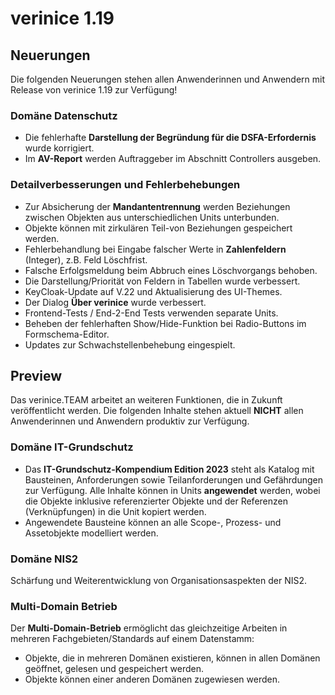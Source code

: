 # verinice 1.19

## Neuerungen

Die folgenden Neuerungen stehen allen Anwenderinnen und Anwendern mit Release von verinice 1.19 zur Verfügung!

### Domäne Datenschutz

- Die fehlerhafte **Darstellung der Begründung für die DSFA-Erfordernis** wurde korrigiert.
- Im **AV-Report** werden Auftraggeber im Abschnitt Controllers ausgeben.

### Detailverbesserungen und Fehlerbehebungen

- Zur Absicherung der **Mandantentrennung** werden Beziehungen zwischen Objekten aus unterschiedlichen Units unterbunden.
- Objekte können mit zirkulären Teil-von Beziehungen gespeichert werden.
- Fehlerbehandlung bei Eingabe falscher Werte in **Zahlenfeldern** (Integer), z.B. Feld Löschfrist.
- Falsche Erfolgsmeldung beim Abbruch eines Löschvorgangs behoben.
- Die Darstellung/Priorität von Feldern in Tabellen wurde verbessert.
- KeyCloak-Update auf V.22 und Aktualisierung des UI-Themes.
- Der Dialog **Über verinice** wurde verbessert.
- Frontend-Tests / End-2-End Tests verwenden separate Units.
- Beheben der fehlerhaften Show/Hide-Funktion bei Radio-Buttons im Formschema-Editor.
- Updates zur Schwachstellenbehebung eingespielt.

## Preview

Das verinice.TEAM arbeitet an weiteren Funktionen, die in Zukunft veröffentlicht werden.
Die folgenden Inhalte stehen aktuell **NICHT** allen Anwenderinnen und Anwendern produktiv zur Verfügung.

### Domäne IT-Grundschutz

- Das **IT-Grundschutz-Kompendium Edition 2023** steht als Katalog mit Bausteinen, Anforderungen sowie Teilanforderungen und Gefährdungen zur Verfügung. Alle Inhalte können in Units **angewendet** werden, wobei die Objekte inklusive referenzierter Objekte und der Referenzen (Verknüpfungen) in die Unit kopiert werden.
- Angewendete Bausteine können an alle Scope-, Prozess- und Assetobjekte modelliert werden.

### Domäne NIS2

Schärfung und Weiterentwicklung von Organisationsaspekten der NIS2.

### Multi-Domain Betrieb

Der **Multi-Domain-Betrieb** ermöglicht das gleichzeitige Arbeiten in mehreren Fachgebieten/Standards auf einem Datenstamm:
- Objekte, die in mehreren Domänen existieren, können in allen Domänen geöffnet, gelesen und gespeichert werden.
- Objekte können einer anderen Domänen zugewiesen werden. 
